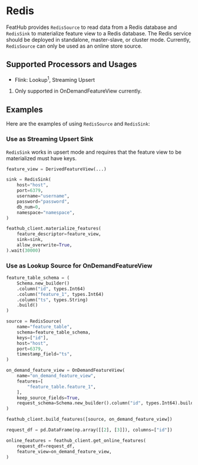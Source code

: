# Redis

FeatHub provides `RedisSource` to read data from a Redis database and
`RedisSink` to materialize feature view to a Redis database. The Redis service
should be deployed in standalone, master-slave, or cluster mode. Currently,
`RedisSource` can only be used as an online store source.

## Supported Processors and Usages

- Flink: Lookup<sup>1</sup>, Streaming Upsert

1. Only supported in OnDemandFeatureView currently.

## Examples

Here are the examples of using `RedisSource` and `RedisSink`:

### Use as Streaming Upsert Sink

 `RedisSink` works in upsert mode and requires that the feature view to be
 materialized must have keys.

```python
feature_view = DerivedFeatureView(...)

sink = RedisSink(
    host="host",
    port=6379,
    username="username",
    password="password",
    db_num=0,
    namespace="namespace",
)

feathub_client.materialize_features(
    feature_descriptor=feature_view,
    sink=sink,
    allow_overwrite=True,
).wait(30000)
```

### Use as Lookup Source for OnDemandFeatureView

```python
feature_table_schema = (
    Schema.new_builder()
    .column("id", types.Int64)
    .column("feature_1", types.Int64)
    .column("ts", types.String)
    .build()
)

source = RedisSource(
    name="feature_table",
    schema=feature_table_schema,
    keys=["id"],
    host="host",
    port=6379,
    timestamp_field="ts",
)

on_demand_feature_view = OnDemandFeatureView(
    name="on_demand_feature_view",
    features=[
        "feature_table.feature_1",
    ],
    keep_source_fields=True,
    request_schema=Schema.new_builder().column("id", types.Int64).build(),
)

feathub_client.build_features([source, on_demand_feature_view])

request_df = pd.DataFrame(np.array([[2], [3]]), columns=["id"])

online_features = feathub_client.get_online_features(
    request_df=request_df,
    feature_view=on_demand_feature_view,
)
```
